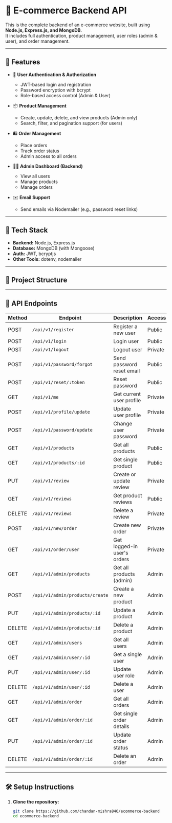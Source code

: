 # 🛒 E-commerce Backend API

This is the complete backend of an e-commerce website, built using **Node.js, Express.js, and MongoDB**.  
It includes full authentication, product management, user roles (admin & user), and order management.

---

## 🚀 Features

- 🔐 **User Authentication & Authorization**  
  - JWT-based login and registration  
  - Password encryption with bcrypt  
  - Role-based access control (Admin & User)

- 📦 **Product Management**  
  - Create, update, delete, and view products (Admin only)  
  - Search, filter, and pagination support (for users)

- 🛍️ **Order Management**  
  - Place orders  
  - Track order status  
  - Admin access to all orders

- 👨‍💼 **Admin Dashboard (Backend)**  
  - View all users  
  - Manage products  
  - Manage orders

- ✉️ **Email Support**  
  - Send emails via Nodemailer (e.g., password reset links)

---

## 🧰 Tech Stack

- **Backend:** Node.js, Express.js  
- **Database:** MongoDB (with Mongoose)  
- **Auth:** JWT, bcryptjs  
- **Other Tools:** dotenv, nodemailer

---

## 📂 Project Structure

---

## 🧪 API Endpoints

| Method | Endpoint                                      | Description                      | Access   |
|--------|-----------------------------------------------|----------------------------------|----------|
| POST   | `/api/v1/register`                            | Register a new user              | Public   |
| POST   | `/api/v1/login`                               | Login user                       | Public   |
| POST   | `/api/v1/logout`                              | Logout user                      | Private  |
| POST   | `/api/v1/password/forgot`                     | Send password reset email        | Public   |
| POST   | `/api/v1/reset/:token`                        | Reset password                   | Public   |
| GET    | `/api/v1/me`                                  | Get current user profile         | Private  |
| POST   | `/api/v1/profile/update`                      | Update user profile              | Private  |
| POST   | `/api/v1/password/update`                     | Change user password             | Private  |
| GET    | `/api/v1/products`                            | Get all products                 | Public   |
| GET    | `/api/v1/products/:id`                        | Get single product               | Public   |
| PUT    | `/api/v1/review`                              | Create or update review          | Private  |
| GET    | `/api/v1/reviews`                             | Get product reviews              | Public   |
| DELETE | `/api/v1/reviews`                             | Delete a review                  | Private  |
| POST   | `/api/v1/new/order`                           | Create new order                 | Private  |
| GET    | `/api/v1/order/user`                          | Get logged-in user's orders      | Private  |
| GET    | `/api/v1/admin/products`                      | Get all products (admin)         | Admin    |
| POST   | `/api/v1/admin/products/create`               | Create a new product             | Admin    |
| PUT    | `/api/v1/admin/products/:id`                  | Update a product                 | Admin    |
| DELETE | `/api/v1/admin/products/:id`                  | Delete a product                 | Admin    |
| GET    | `/api/v1/admin/users`                         | Get all users                    | Admin    |
| GET    | `/api/v1/admin/user/:id`                      | Get a single user                | Admin    |
| PUT    | `/api/v1/admin/user/:id`                      | Update user role                 | Admin    |
| DELETE | `/api/v1/admin/user/:id`                      | Delete a user                    | Admin    |
| GET    | `/api/v1/admin/order`                         | Get all orders                   | Admin    |
| GET    | `/api/v1/admin/order/:id`                     | Get single order details         | Admin    |
| PUT    | `/api/v1/admin/order/:id`                     | Update order status              | Admin    |
| DELETE | `/api/v1/admin/order/:id`                     | Delete an order                  | Admin    |

---

## 🛠️ Setup Instructions

1. **Clone the repository:**
   ```bash
   git clone https://github.com/chandan-mishra846/ecommerce-backend
   cd ecommerce-backend


